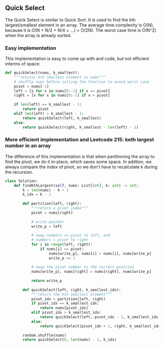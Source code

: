 ## Quick Select
The Quick Select is similar to Quick Sort. It is used to find the kth largest/smallest element in an array. The average time complexity is O(N), because it is O(N + N/2 + N/4 + ...) = O(2N). The worst case time is O(N^2) when the array is already sorted.

### Easy implementation
This implementation is easy to come up with and code, but not efficient interms of space:
```python
def quickSelect(nums, k_smallest):
    """returns kth smallest element in nums"""
    # shuffle nums before calling the function to avoid worst case
    pivot = nums[-1]
    left = [x for x in nums[0:-1] if x <= pivot]
    right = [x for x in nums[0:-1] if x > pivot]
    
    if len(left) == k_smallest - 1:
        return pivot
    elif len(left) > k_smallest - 1:
        return quickSelect(left, k_smallest)
    else:
        return quickSelect(right, k_smallest - len(left) - 1)
```

### More efficient implementation and Leetcode 215: keth largest number in an array
The difference of this implementation is that when partitioning the array to find the pivot, we do it in-place, which saves some space. In addtion, we always compare the index of pivot, so we don't have to recalculate k during the recursion.
```python
class Solution:
    def findKthLargest(self, nums: List[int], k: int) -> int:
        k = len(nums) - k + 1
        k_idx = k - 1
        
        def partition(left, right):
            """return a pivot index"""
            pivot = nums[right]
            
            # write pointer
            write_p = left
            
            # swap numbers <= pivot to left, and
            # numbers > pivot to right
            for i in range(left, right):
                if nums[i] <= pivot:
                    nums[write_p], nums[i] = nums[i], nums[write_p]
                    write_p += 1
                    
            # swap the pivot number to the correct position
            nums[write_p], nums[right] = nums[right], nums[write_p]
            
            return write_p
        
        def quickSelect(left, right, k_smallest_idx):
            """return the kth smallest element"""
            pivot_idx = partition(left, right)
            if pivot_idx == k_smallest_idx:
                return nums[pivot_idx]
            elif pivot_idx > k_smallest_idx:
                return quickSelect(left, pivot_idx - 1, k_smallest_idx)
            else:
                return quickSelect(pivot_idx + 1, right, k_smallest_idx)
            
        random.shuffle(nums)
        return quickSelect(0, len(nums) - 1, k_idx)
```
